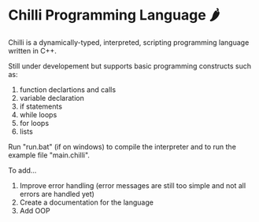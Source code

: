 # Chilli Programming Language 🌶️

Chilli is a dynamically-typed, interpreted, scripting programming language written in C++.

Still under developement but supports basic programming constructs such as:
1. function declartions and calls
2. variable declaration
3. if statements
4. while loops
5. for loops
6. lists

Run "run.bat" (if on windows) to compile the interpreter and to run the example file "main.chilli".


To add...

1. Improve error handling (error messages are still too simple and not all errors are handled yet)
2. Create a documentation for the language
3. Add OOP
